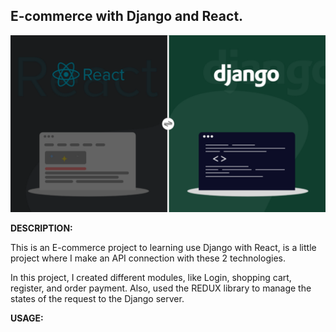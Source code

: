 ## ******E-commerce with Django and React.******

![header](https://raw.githubusercontent.com/danher0310/ecommerce/main/img/react_django.png) 

**DESCRIPTION:**

This is an E-commerce project to learning use Django with React, is a little project where I make an API connection with these 2 technologies.

In this project, I created different modules, like Login, shopping cart, register, and order payment. Also, used the REDUX library to manage the states of the request to the Django server. 

**USAGE:**